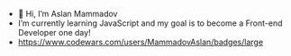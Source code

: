 - 👋 Hi, I’m Aslan Mammadov
- I’m currently learning JavaScript and my goal is to become a Front-end Developer one day!
- https://www.codewars.com/users/MammadovAslan/badges/large

<!---
MammadovAslan/MammadovAslan is a ✨ special ✨ repository because its `README.md` (this file) appears on your GitHub profile.
You can click the Preview link to take a look at your changes.
--->
